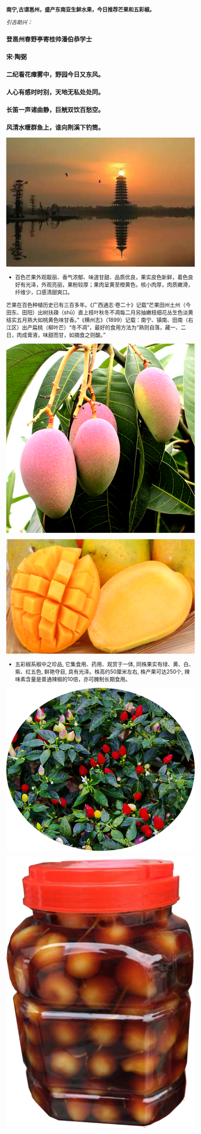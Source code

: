 **南宁,古谓邕州，盛产东南亚生鲜水果，今日推荐芒果和五彩椒。**

_引古助兴：_

### 登邕州春野亭寄桂帅潘伯恭学士

###                       宋·陶弼

### 二纪看花瘴雾中，野园今日又东风。

### 人心有感时时别，天地无私处处同。

### 长笛一声诸曲静，巨觥双饮百愁空。

### 风清水暖群鱼上，谁向荆溪下钓筒。

![](/sheng-xian/static/邕州黄昏.jpg)

* 百色芒果外观靓丽、香气浓郁、味道甘甜、品质优良，果实皮色新鲜，着色良好有光泽，外观亮丽，果粉较厚；果肉呈黄至橙黄色，核小肉厚，肉质嫩滑，纤维少，口感清甜爽口。

芒果在百色种植历史已有三百多年。《广西通志·卷二十》记载“芒果田州土州（今田东、田阳）出树扶疎（shū）直上枝叶秋冬不凋每二月另抽嫩枝细花丛生色淡黄结实五月熟大如桃黄色味甘香。”《横州志》（1899）记载：南宁、镇南、田南（右江区）出产扁桃（柳叶芒）“冬不凋”，最好的食用方法为“熟则自落，藏一、二日，肉成膏液，味甜而甘，如摘食之则酸。”

![](/sheng-xian/static/枝头芒果.png)

![](/sheng-xian/static/百色芒果.png)

* 五彩椒系椒中之珍品, 它集食用、药用、观赏于一体, 同株果实有绿、黄、白、紫、红五色, 鲜艳夺目, 具有光泽。株高约50厘米左右, 株产果可达250个, 辣味素含量是普通辣椒的10倍，亦可腌制长期食用。

![](/sheng-xian/static/五彩椒2.png)

![](/sheng-xian/static/单罐泡椒.png)



